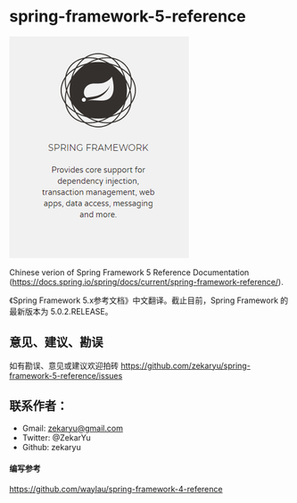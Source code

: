# spring-framework-5-reference

![logo](spring-framework-logo.png)

Chinese verion of Spring Framework 5 Reference Documentation (https://docs.spring.io/spring/docs/current/spring-framework-reference/).

《Spring Framework 5.x参考文档》中文翻译。截止目前，Spring Framework 的最新版本为 5.0.2.RELEASE。

## 意见、建议、勘误 

如有勘误、意见或建议欢迎拍砖 https://github.com/zekaryu/spring-framework-5-reference/issues

## 联系作者：
 
 * Gmail: zekaryu@gmail.com
 * Twitter: @ZekarYu
 * Github: zekaryu

#### 编写参考

https://github.com/waylau/spring-framework-4-reference